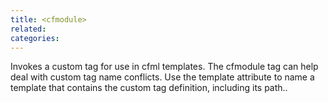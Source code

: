 ```yaml
---
title: <cfmodule>
related:
categories:
---
```


Invokes a custom tag for use in cfml templates. The cfmodule tag can help deal with
  custom tag name conflicts. Use the template attribute to name a template that contains the custom
  tag definition, including its path..